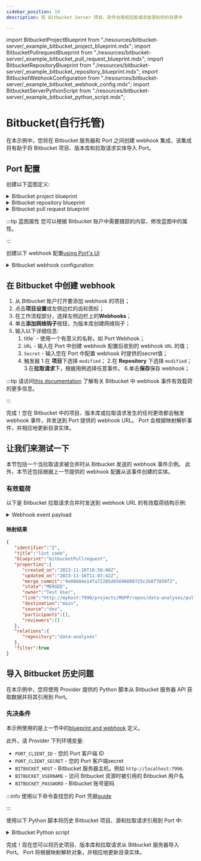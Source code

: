 ```yaml
---
sidebar_position: 19
description: 将 Bitbucket Server 项目、软件仓库和拉取请求收录到你的目录中

---
```


import BitbucketProjectBlueprint from "./resources/bitbucket-server/_example_bitbucket_project_blueprint.mdx";
import BitbucketPullrequestBlueprint from "./resources/bitbucket-server/_example_bitbucket_pull_request_blueprint.mdx";
import BitbucketRepositoryBlueprint from "./resources/bitbucket-server/_example_bitbucket_repository_blueprint.mdx";
import BitbucketWebhookConfiguration from "./resources/bitbucket-server/_example_bitbucket_webhook_config.mdx";
import BitbucketServerPythonScript from "./resources/bitbucket-server/_example_bitbucket_python_script.mdx";

# Bitbucket(自行托管)

在本示例中，您将在 Bitbucket 服务器和 Port 之间创建 webhook 集成，该集成将有助于将 Bitbucket 项目、版本库和拉取请求实体导入 Port。

## Port 配置

创建以下蓝图定义: 

<details>
<summary>Bitbucket project blueprint</summary>

<BitbucketProjectBlueprint/>

</details>

<details>
<summary>Bitbucket repository blueprint</summary>

<BitbucketRepositoryBlueprint/>

</details>

<details>
<summary>Bitbucket pull request blueprint</summary>

<BitbucketPullrequestBlueprint/>

</details>

:::tip  蓝图属性 您可以根据 Bitbucket 账户中需要跟踪的内容，修改蓝图中的属性。

:::

创建以下 webhook 配置[using Port's UI](/build-your-software-catalog/sync-data-to-catalog/webhook/?operation=ui#configuring-webhook-endpoints)

<details>
<summary>Bitbucket webhook configuration</summary>

1. **基本信息** 选项卡 - 填写以下详细信息: 
    1.title: "Bitbucket 服务器映射器"；
    2.标识符 : `bitbucket_server_mapper`；
    3.Description : `将 Bitbucket 项目、版本库和拉取请求映射到 Port` 的 webhook 配置；
    4.图标 : `BitBucket`；
2. **集成配置**选项卡--填写以下JQ映射: 
   <BitbucketWebhookConfiguration/>
     ::注意
     注意并复制此选项卡中提供的 Webhook URL
     :::
3.点击页面底部的**保存**。

</details>

## 在 Bitbucket 中创建 webhook

1. 从 Bitbucket 账户打开要添加 webhook 的项目；
2. 点击**项目设置**或左侧边栏的齿轮图标；
3. 在工作流程部分，选择左侧边栏上的**Webhooks**；
4. 单击**添加网络钩子**按钮，为版本库创建网络钩子；
5. 输入以下详细信息: 
    1. title` - 使用一个有意义的名称，如 Port Webhook；
    2. `URL` - 输入在 Port 中创建 webhook 配置后收到的 webhook `URL` 的值；
    3. `Secret` - 输入您在 Port 中配置 webhook 时提供的secret值；
    4. 触发器
        1.在 **项目**下选择 `modified`；
        2.在 **Repository** 下选择 `modified`；
        3.在**拉取请求**下，根据用例选择任意事件。
6.单击**保存**保存 webhook；

:::tip 请访问[this documentation](https://confluence.atlassian.com/bitbucketserver/event-payload-938025882.html) 了解有关 Bitbucket 中 webhook 事件有效载荷的更多信息。

:::

完成！您在 Bitbucket 中的项目、版本库或拉取请求发生的任何更改都会触发 webhook 事件，并发送到 Port 提供的 webhook URL。 Port 会根据映射解析事件，并相应地更新目录实体。

## 让我们来测试一下

本节包括一个当拉取请求被合并时从 Bitbucket 发送的 webhook 事件示例。 此外，本节还包括根据上一节提供的 webhook 配置从该事件创建的实体。

### 有效载荷

以下是 Bitbucket 拉取请求合并时发送到 webhook URL 的有效载荷结构示例: 

<details>
<summary> Webhook event payload</summary>

```json showLineNumbers
{
  "body": {
    "eventKey": "pr:merged",
    "date": "2023-11-16T11:03:42+0000",
    "actor": {
      "name": "admin",
      "emailAddress": "username@gmail.com",
      "active": true,
      "displayName": "Test User",
      "id": 2,
      "slug": "admin",
      "type": "NORMAL",
      "links": {
        "self": [
          {
            "href": "http://myhost:7990/users/admin"
          }
        ]
      }
    },
    "pullRequest": {
      "id": 2,
      "version": 2,
      "title": "lint code",
      "description": "here is the description",
      "state": "MERGED",
      "open": false,
      "closed": true,
      "createdDate": 1700132280533,
      "updatedDate": 1700132622026,
      "closedDate": 1700132622026,
      "fromRef": {
        "id": "refs/heads/dev",
        "displayId": "dev",
        "latestCommit": "9e08604e14fa72265d65696608725c2b8f7850f2",
        "type": "BRANCH",
        "repository": {
          "slug": "data-analyses",
          "id": 1,
          "name": "data analyses",
          "description": "This is for my repository and all the blah blah blah",
          "hierarchyId": "24cfae4b0dd7bade7edc",
          "scmId": "git",
          "state": "AVAILABLE",
          "statusMessage": "Available",
          "forkable": true,
          "project": {
            "key": "MOPP",
            "id": 1,
            "name": "My On Prem Project",
            "description": "On premise test project is sent to us for us",
            "public": false,
            "type": "NORMAL",
            "links": {
              "self": [
                {
                  "href": "http://myhost:7990/projects/MOPP"
                }
              ]
            }
          },
          "public": false,
          "archived": false,
          "links": {
            "clone": [
              {
                "href": "ssh://git@myhost:7999/mopp/data-analyses.git",
                "name": "ssh"
              },
              {
                "href": "http://myhost:7990/scm/mopp/data-analyses.git",
                "name": "http"
              }
            ],
            "self": [
              {
                "href": "http://myhost:7990/projects/MOPP/repos/data-analyses/browse"
              }
            ]
          }
        }
      },
      "toRef": {
        "id": "refs/heads/main",
        "displayId": "main",
        "latestCommit": "e461aae894b6dc951f405dca027a3f5567ea6bee",
        "type": "BRANCH",
        "repository": {
          "slug": "data-analyses",
          "id": 1,
          "name": "data analyses",
          "description": "This is for my repository and all the blah blah blah",
          "hierarchyId": "24cfae4b0dd7bade7edc",
          "scmId": "git",
          "state": "AVAILABLE",
          "statusMessage": "Available",
          "forkable": true,
          "project": {
            "key": "MOPP",
            "id": 1,
            "name": "My On Prem Project",
            "description": "On premise test project is sent to us for us",
            "public": false,
            "type": "NORMAL",
            "links": {
              "self": [
                {
                  "href": "http://myhost:7990/projects/MOPP"
                }
              ]
            }
          },
          "public": false,
          "archived": false,
          "links": {
            "clone": [
              {
                "href": "ssh://git@myhost:7999/mopp/data-analyses.git",
                "name": "ssh"
              },
              {
                "href": "http://myhost:7990/scm/mopp/data-analyses.git",
                "name": "http"
              }
            ],
            "self": [
              {
                "href": "http://myhost:7990/projects/MOPP/repos/data-analyses/browse"
              }
            ]
          }
        }
      },
      "locked": false,
      "author": {
        "user": {
          "name": "admin",
          "emailAddress": "username@gmail.com",
          "active": true,
          "displayName": "Test User",
          "id": 2,
          "slug": "admin",
          "type": "NORMAL",
          "links": {
            "self": [
              {
                "href": "http://myhost:7990/users/admin"
              }
            ]
          }
        },
        "role": "AUTHOR",
        "approved": false,
        "status": "UNAPPROVED"
      },
      "reviewers": [],
      "participants": [],
      "properties": {
        "mergeCommit": {
          "displayId": "1cbccf99220",
          "id": "1cbccf99220b23f89624c7c604f630663a1aaf8e"
        }
      },
      "links": {
        "self": [
          {
            "href": "http://myhost:7990/projects/MOPP/repos/data-analyses/pull-requests/2"
          }
        ]
      }
    }
  },
  "headers": {
    "X-Forwarded-For": "10.0.148.57",
    "X-Forwarded-Proto": "https",
    "X-Forwarded-Port": "443",
    "Host": "ingest.getport.io",
    "X-Amzn-Trace-Id": "Self=1-6555f719-267a0fce1e7a4d8815de94f7;Root=1-6555f719-1906872f41621b17250bb83a",
    "Content-Length": "2784",
    "User-Agent": "Atlassian HttpClient 3.0.4 / Bitbucket-8.15.1 (8015001) / Default",
    "Content-Type": "application/json; charset=UTF-8",
    "accept": "*/*",
    "X-Event-Key": "pr:merged",
    "X-Hub-Signature": "sha256=bf366faf8d8c41a4af21d25d922b87c3d1d127b5685238b099d2f311ad46e978",
    "X-Request-Id": "d5fa6a16-bb6c-40d6-9c50-bc4363e79632",
    "via": "HTTP/1.1 AmazonAPIGateway",
    "forwarded": "for=154.160.30.235;host=ingest.getport.io;proto=https"
  },
  "queryParams": {}
}
```

</details>

#### 映射结果

```json showLineNumbers
{
   "identifier":"2",
   "title":"lint code",
   "blueprint":"bitbucketPullrequest",
   "properties":{
      "created_on":"2023-11-16T10:58:00Z",
      "updated_on":"2023-11-16T11:03:42Z",
      "merge_commit":"9e08604e14fa72265d65696608725c2b8f7850f2",
      "state":"MERGED",
      "owner":"Test User",
      "link":"http://myhost:7990/projects/MOPP/repos/data-analyses/pull-requests/2",
      "destination":"main",
      "source":"dev",
      "participants":[],
      "reviewers":[]
   },
   "relations":{
      "repository":"data-analyses"
   },
   "filter":true
}
```

## 导入 Bitbucket 历史问题

在本示例中，您将使用 Provider 提供的 Python 脚本从 Bitbucket 服务器 API 获取数据并将其引用到 Port。

### 先决条件

本示例使用的是上一节中的[blueprint and webhook](#port-configuration) 定义。

此外，请 Provider 下列环境变量: 

* `PORT_CLIENT_ID` - 您的 Port 客户端 ID
* `PORT_CLIENT_SECRET` - 您的 Port 客户端secret
* `BITBUCKET_HOST` - Bitbucket 服务器主机，例如 `http://localhost:7990`.
* `BITBUCKET_USERNAME` - 访问 Bitbucket 资源时被引用的 Bitbucket 用户名
* `BITBUCKET_PASSWORD` - Bitbucket 账号密码

:::info 使用以下命令查找您的 Port 凭据[guide](https://docs.getport.io/build-your-software-catalog/sync-data-to-catalog/api/#find-your-port-credentials)

:::

使用以下 Python 脚本将历史 Bitbucket 项目、源和拉取请求引用到 Port 中: 

<details>
<summary>Bitbucket Python script</summary>

<BitbucketServerPythonScript/>

</details>

完成！现在您可以将历史项目、版本库和拉取请求从 Bitbucket 服务器导入 Port。 Port 将根据映射解析对象，并相应地更新目录实体。